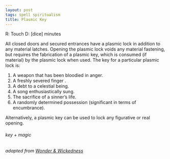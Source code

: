 ```yaml
---
layout: post
tags: spell spiritualism
title: Plasmic Key
---
```

R: Touch		D: [dice] minutes

All closed doors and secured entrances have a plasmic lock in addition to any material latches. Opening the plasmic lock voids any material fastening, but requires the fabrication of a plasmic key, which is consumed (if material) by the plasmic lock when used. The key for a particular plasmic lock is: 

1. A weapon that has been bloodied in anger.
1. A freshly severed finger .
1. A debt to a celestial being.
1. A song enthusiastically sung.
1. The sacrifice of a sinner’s life.
1. A randomly determined possession (significant in terms of encumbrance).

Alternatively, a plasmic key can be used to lock any figurative or real opening.
###### key + magic
###### adapted from [Wonder & Wickedness](https://www.drivethrurpg.com/product/145647/Wonder--Wickedness)
